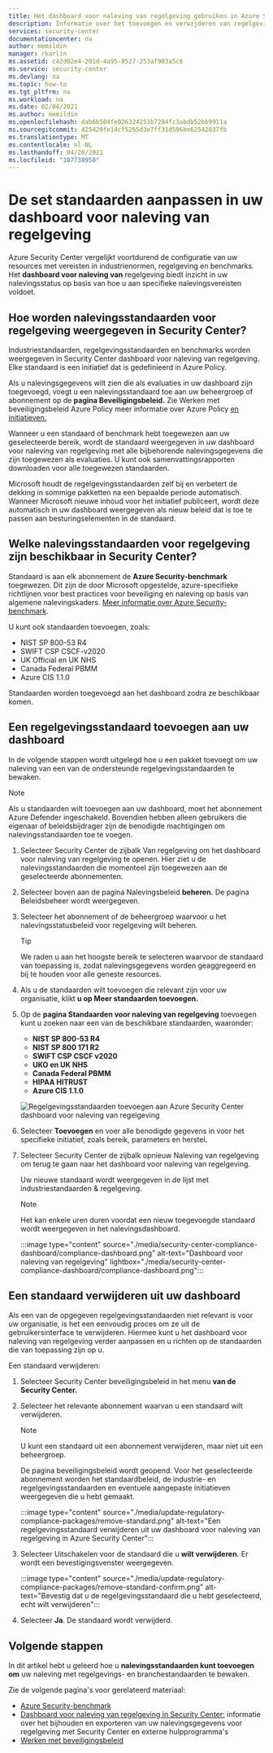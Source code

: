 ```yaml
---
title: Het dashboard voor naleving van regelgeving gebruiken in Azure Security Center
description: Informatie over het toevoegen en verwijderen van regelgevingsstandaarden uit het dashboard voor naleving van regelgeving in Security Center
services: security-center
documentationcenter: na
author: memildin
manager: rkarlin
ms.assetid: c42d02e4-201d-4a95-8527-253af903a5c6
ms.service: security-center
ms.devlang: na
ms.topic: how-to
ms.tgt_pltfrm: na
ms.workload: na
ms.date: 02/04/2021
ms.author: memildin
ms.openlocfilehash: dab6b504fe026324251b7284fc3abdb52bb9911a
ms.sourcegitcommit: 425420fe14cf5265d3e7ff31d596be62542837fb
ms.translationtype: MT
ms.contentlocale: nl-NL
ms.lasthandoff: 04/20/2021
ms.locfileid: "107738950"
---
```

# <a name="customize-the-set-of-standards-in-your-regulatory-compliance-dashboard"></a>De set standaarden aanpassen in uw dashboard voor naleving van regelgeving

Azure Security Center vergelijkt voortdurend de configuratie van uw resources met vereisten in industrienormen, regelgeving en benchmarks. Het **dashboard voor naleving van** regelgeving biedt inzicht in uw nalevingsstatus op basis van hoe u aan specifieke nalevingsvereisten voldoet.


## <a name="how-are-regulatory-compliance-standards-represented-in-security-center"></a>Hoe worden nalevingsstandaarden voor regelgeving weergegeven in Security Center?

Industriestandaarden, regelgevingsstandaarden en benchmarks worden weergegeven in Security Center dashboard voor naleving van regelgeving. Elke standaard is een initiatief dat is gedefinieerd in Azure Policy.

Als u nalevingsgegevens wilt zien die als evaluaties in uw dashboard zijn toegevoegd, voegt u een nalevingsstandaard toe aan uw beheergroep of abonnement op de **pagina Beveiligingsbeleid.** Zie Werken met beveiligingsbeleid Azure Policy meer informatie over Azure Policy [en initiatieven.](tutorial-security-policy.md)

Wanneer u een standaard of benchmark hebt toegewezen aan uw geselecteerde bereik, wordt de standaard weergegeven in uw dashboard voor naleving van regelgeving met alle bijbehorende nalevingsgegevens die zijn toegewezen als evaluaties. U kunt ook samenvattingsrapporten downloaden voor alle toegewezen standaarden.

Microsoft houdt de regelgevingsstandaarden zelf bij en verbetert de dekking in sommige pakketten na een bepaalde periode automatisch. Wanneer Microsoft nieuwe inhoud voor het initiatief publiceert, wordt deze automatisch in uw dashboard weergegeven als nieuw beleid dat is toe te passen aan besturingselementen in de standaard.


## <a name="what-regulatory-compliance-standards-are-available-in-security-center"></a>Welke nalevingsstandaarden voor regelgeving zijn beschikbaar in Security Center?

Standaard is aan elk abonnement de **Azure Security-benchmark** toegewezen. Dit zijn de door Microsoft opgestelde, azure-specifieke richtlijnen voor best practices voor beveiliging en naleving op basis van algemene nalevingskaders. [Meer informatie over Azure Security-benchmark](https://docs.microsoft.com/security/benchmark/azure/introduction).

U kunt ook standaarden toevoegen, zoals:

- NIST SP 800-53 R4
- SWIFT CSP CSCF-v2020
- UK Official en UK NHS
- Canada Federal PBMM
- Azure CIS 1.1.0

Standaarden worden toegevoegd aan het dashboard zodra ze beschikbaar komen.


## <a name="add-a-regulatory-standard-to-your-dashboard"></a>Een regelgevingsstandaard toevoegen aan uw dashboard

In de volgende stappen wordt uitgelegd hoe u een pakket toevoegt om uw naleving van een van de ondersteunde regelgevingsstandaarden te bewaken.

> [!NOTE]
> Als u standaarden wilt toevoegen aan uw dashboard, moet het abonnement Azure Defender ingeschakeld. Bovendien hebben alleen gebruikers die eigenaar of beleidsbijdrager zijn de benodigde machtigingen om nalevingsstandaarden toe te voegen. 

1. Selecteer Security Center de zijbalk Van  regelgeving om het dashboard voor naleving van regelgeving te openen. Hier ziet u de nalevingsstandaarden die momenteel zijn toegewezen aan de geselecteerde abonnementen.   

1. Selecteer boven aan de pagina Nalevingsbeleid **beheren.** De pagina Beleidsbeheer wordt weergegeven.

1. Selecteer het abonnement of de beheergroep waarvoor u het nalevingsstatusbeleid voor regelgeving wilt beheren. 

    > [!TIP]
    > We raden u aan het hoogste bereik te selecteren waarvoor de standaard van toepassing is, zodat nalevingsgegevens worden geaggregeerd en bij te houden voor alle geneste resources. 

1. Als u de standaarden wilt toevoegen die relevant zijn voor uw organisatie, klikt **u op Meer standaarden toevoegen.** 

1. Op de **pagina Standaarden voor naleving van regelgeving** toevoegen kunt u zoeken naar een van de beschikbare standaarden, waaronder:

    - **NIST SP 800-53 R4**
    - **NIST SP 800 171 R2**
    - **SWIFT CSP CSCF v2020**
    - **UKO en UK NHS**
    - **Canada Federal PBMM**
    - **HIPAA HITRUST**
    - **Azure CIS 1.1.0**
    
    ![Regelgevingsstandaarden toevoegen aan Azure Security Center dashboard voor naleving van regelgeving](./media/update-regulatory-compliance-packages/dynamic-regulatory-compliance-additional-standards.png)

1. Selecteer **Toevoegen** en voer alle benodigde gegevens in voor het specifieke initiatief, zoals bereik, parameters en herstel.

1. Selecteer Security Center de zijbalk opnieuw  Naleving van regelgeving om terug te gaan naar het dashboard voor naleving van regelgeving.

    Uw nieuwe standaard wordt weergegeven in de lijst met industriestandaarden & regelgeving. 

    > [!NOTE]
    > Het kan enkele uren duren voordat een nieuw toegevoegde standaard wordt weergegeven in het nalevingsdashboard.

    :::image type="content" source="./media/security-center-compliance-dashboard/compliance-dashboard.png" alt-text="Dashboard voor naleving van regelgeving" lightbox="./media/security-center-compliance-dashboard/compliance-dashboard.png":::

## <a name="remove-a-standard-from-your-dashboard"></a>Een standaard verwijderen uit uw dashboard

Als een van de opgegeven regelgevingsstandaarden niet relevant is voor uw organisatie, is het een eenvoudig proces om ze uit de gebruikersinterface te verwijderen. Hiermee kunt u het dashboard voor naleving van regelgeving verder aanpassen en u richten op de standaarden die van toepassing zijn op u.

Een standaard verwijderen:

1. Selecteer Security Center beveiligingsbeleid in het menu **van de Security Center.**

1. Selecteer het relevante abonnement waarvan u een standaard wilt verwijderen.

    > [!NOTE]
    > U kunt een standaard uit een abonnement verwijderen, maar niet uit een beheergroep. 

    De pagina beveiligingsbeleid wordt geopend. Voor het geselecteerde abonnement worden het standaardbeleid, de industrie- en regelgevingsstandaarden en eventuele aangepaste initiatieven weergegeven die u hebt gemaakt.

    :::image type="content" source="./media/update-regulatory-compliance-packages/remove-standard.png" alt-text="Een regelgevingsstandaard verwijderen uit uw dashboard voor naleving van regelgeving in Azure Security Center":::

1. Selecteer Uitschakelen voor de standaard die u **wilt verwijderen.** Er wordt een bevestigingsvenster weergegeven.

    :::image type="content" source="./media/update-regulatory-compliance-packages/remove-standard-confirm.png" alt-text="Bevestig dat u de regelgevingsstandaard die u hebt geselecteerd, echt wilt verwijderen":::

1. Selecteer **Ja**. De standaard wordt verwijderd. 


## <a name="next-steps"></a>Volgende stappen

In dit artikel hebt u geleerd hoe u **nalevingsstandaarden kunt toevoegen om** uw naleving met regelgevings- en branchestandaarden te bewaken.

Zie de volgende pagina's voor gerelateerd materiaal:

- [Azure Security-benchmark](https://docs.microsoft.com/security/benchmark/azure/introduction)
- [Dashboard voor naleving van regelgeving in Security Center:](security-center-compliance-dashboard.md) informatie over het bijhouden en exporteren van uw nalevingsgegevens voor regelgeving met Security Center en externe hulpprogramma's
- [Werken met beveiligingsbeleid](tutorial-security-policy.md)